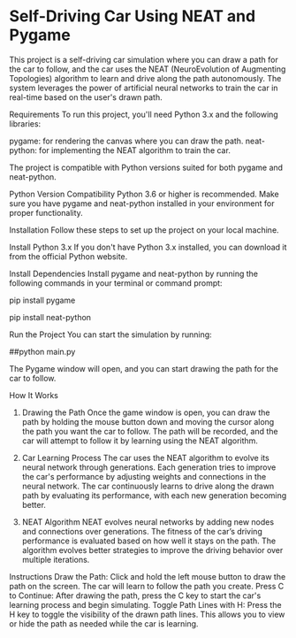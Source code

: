 # Self-Driving Car Using NEAT and Pygame
This project is a self-driving car simulation where you can draw a path for the car to follow, and the car uses the NEAT (NeuroEvolution of Augmenting Topologies) algorithm to learn and drive along the path autonomously. The system leverages the power of artificial neural networks to train the car in real-time based on the user's drawn path.

Requirements
To run this project, you'll need Python 3.x and the following libraries:

pygame: for rendering the canvas where you can draw the path.
neat-python: for implementing the NEAT algorithm to train the car.

The project is compatible with Python versions suited for both pygame and neat-python.

Python Version Compatibility
Python 3.6 or higher is recommended.
Make sure you have pygame and neat-python installed in your environment for proper functionality.

Installation
Follow these steps to set up the project on your local machine.

Install Python 3.x
If you don't have Python 3.x installed, you can download it from the official Python website.

Install Dependencies
Install pygame and neat-python by running the following commands in your terminal or command prompt:

pip install pygame

pip install neat-python

Run the Project
You can start the simulation by running:

##python main.py

The Pygame window will open, and you can start drawing the path for the car to follow.




How It Works
1. Drawing the Path
Once the game window is open, you can draw the path by holding the mouse button down and moving the cursor along the path you want the car to follow.
The path will be recorded, and the car will attempt to follow it by learning using the NEAT algorithm.

2. Car Learning Process
The car uses the NEAT algorithm to evolve its neural network through generations.
Each generation tries to improve the car's performance by adjusting weights and connections in the neural network.
The car continuously learns to drive along the drawn path by evaluating its performance, with each new generation becoming better.

4. NEAT Algorithm
NEAT evolves neural networks by adding new nodes and connections over generations.
The fitness of the car’s driving performance is evaluated based on how well it stays on the path.
The algorithm evolves better strategies to improve the driving behavior over multiple iterations.


Instructions
Draw the Path: Click and hold the left mouse button to draw the path on the screen. The car will learn to follow the path you create.
Press C to Continue: After drawing the path, press the C key to start the car's learning process and begin simulating.
Toggle Path Lines with H: Press the H key to toggle the visibility of the drawn path lines. This allows you to view or hide the path as needed while the car is learning.

